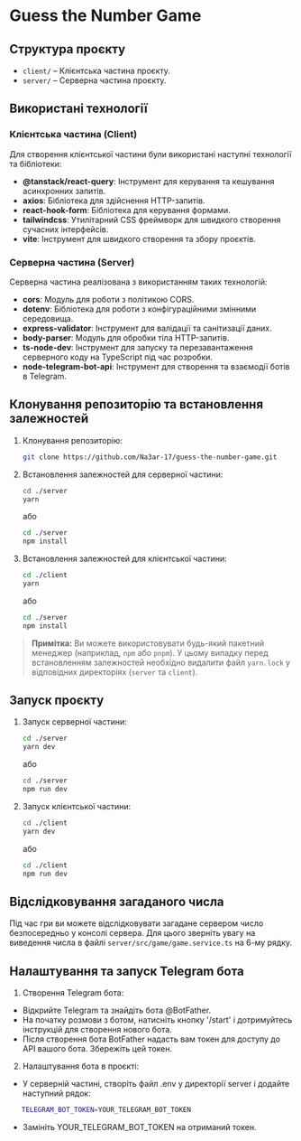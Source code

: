 # Guess the Number Game

## Структура проєкту

- `client/` – Клієнтська частина проєкту.
- `server/` – Серверна частина проєкту.

## Використані технології

### Клієнтська частина (Client)

Для створення клієнтської частини були використані наступні технології та бібліотеки:

- **@tanstack/react-query**: Інструмент для керування та кешування асинхронних запитів.
- **axios**: Бібліотека для здійснення HTTP-запитів.
- **react-hook-form**: Бібліотека для керування формами.
- **tailwindcss**: Утилітарний CSS фреймворк для швидкого створення сучасних інтерфейсів.
- **vite**: Інструмент для швидкого створення та збору проєктів.

### Серверна частина (Server)

Серверна частина реалізована з використанням таких технологій:

- **cors**: Модуль для роботи з політикою CORS.
- **dotenv**: Бібліотека для роботи з конфігураційними змінними середовища.
- **express-validator**: Інструмент для валідації та санітизації даних.
- **body-parser**: Модуль для обробки тіла HTTP-запитів.
- **ts-node-dev**: Інструмент для запуску та перезавантаження серверного коду на TypeScript під час розробки.
- **node-telegram-bot-api**: Інструмент для створення та взаємодії ботів в Telegram.

## Клонування репозиторію та встановлення залежностей

1. Клонування репозиторію:

   ```bash
   git clone https://github.com/Na3ar-17/guess-the-number-game.git
   ```

2. Встановлення залежностей для серверної частини:

   ```bash
   cd ./server
   yarn
   ```

   або

   ```bash
   cd ./server
   npm install
   ```

3. Встановлення залежностей для клієнтської частини:

   ```bash
   cd ./client
   yarn
   ```

   або

   ```bash
   cd ./server
   npm install
   ```

> **Примітка:** Ви можете використовувати будь-який пакетний менеджер (наприклад, `npm` або `pnpm`). У цьому випадку перед встановленням залежностей необхідно видалити файл `yarn.lock` у відповідних директоріях (`server` та `client`).

## Запуск проєкту

1. Запуск серверної частини:

   ```bash
   cd ./server
   yarn dev
   ```

   або

   ```bash
   cd ./server
   npm run dev
   ```

2. Запуск клієнтської частини:

   ```bash
   cd ./client
   yarn dev
   ```

   або

   ```bash
   cd ./client
   npm run dev
   ```

## Відслідковування загаданого числа

Під час гри ви можете відслідковувати загадане сервером число безпосередньо у консолі сервера. Для цього зверніть увагу на виведення числа в файлі `server/src/game/game.service.ts` на 6-му рядку.

## Налаштування та запуск Telegram бота

1. Створення Telegram бота:

- Відкрийте Telegram та знайдіть бота @BotFather.
- На початку розмови з ботом, натисніть кнопку '/start' і дотримуйтесь інструкцій для створення нового бота.
- Після створення бота BotFather надасть вам токен для доступу до API вашого бота. Збережіть цей токен.

2. Налаштування бота в проєкті:

- У серверній частині, створіть файл .env у директорії server і додайте наступний рядок:

```bash
   TELEGRAM_BOT_TOKEN=YOUR_TELEGRAM_BOT_TOKEN
```

- Замініть YOUR_TELEGRAM_BOT_TOKEN на отриманий токен.
